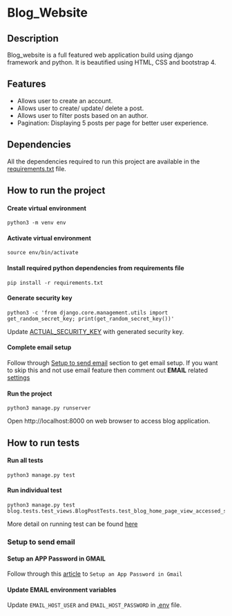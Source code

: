 # Blog_Website

## Description

Blog_website is a full featured web application build using django framework and python. It is beautified using HTML, CSS and bootstrap 4.

## Features

- Allows user to create an account.
- Allows user to create/ update/ delete a post.
- Allows user to filter posts based on an author.
- Pagination: Displaying 5 posts per page for better user experience.


## Dependencies

All the dependencies required to run this project are available in the [requirements.txt](https://github.com/chetna-ravat/Blog_Website/blob/main/requirements.txt) file.

## How to run the project

#### Create virtual environment
```shell
python3 -m venv env
```

#### Activate virtual environment
```shell
source env/bin/activate
```

#### Install required python dependencies from requirements file
```shell
pip install -r requirements.txt
```

#### Generate security key
```shell
python3 -c 'from django.core.management.utils import get_random_secret_key; print(get_random_secret_key())'
```
Update [ACTUAL_SECURITY_KEY](https://github.com/chetna-ravat/Blog_Website/blob/main/src/django_project/.env#L2) with generated security key.

#### Complete email setup
Follow through [Setup to send email](https://github.com/chetna-ravat/Blog_Website#setup-to-send-email) section to get email setup.
If you want to skip this and not use email feature then comment out **EMAIL** related [settings](https://github.com/chetna-ravat/Blog_Website/blob/main/src/django_project/settings.py#L155)

#### Run the project
```shell
python3 manage.py runserver
```

Open http://localhost:8000 on web browser to access blog application.

## How to run tests

#### Run all tests
```shell
python3 manage.py test
```

#### Run individual test
```shell
python3 manage.py test blog.tests.test_views.BlogPostTests.test_blog_home_page_view_accessed_successfully
```

More detail on running test can be found [here](https://docs.djangoproject.com/en/4.1/topics/testing/overview/#running-tests)

### Setup to send email

#### Setup an APP Password in GMAIL

Follow through this [article](https://www.sitepoint.com/django-send-email/) to `Setup an App Password in Gmail`

#### Update EMAIL environment variables

Update `EMAIL_HOST_USER` and `EMAIL_HOST_PASSWORD` in [.env](https://github.com/chetna-ravat/Blog_Website/blob/main/src/django_project/.env) file.